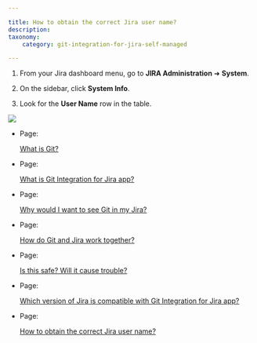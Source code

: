 ```yaml
---

title: How to obtain the correct Jira user name?
description:
taxonomy:
    category: git-integration-for-jira-self-managed

---
```

1.  From your Jira dashboard menu, go to **JIRA Administration** ➜ **System**.

2.  On the sidebar, click **System Info**.

3.  Look for the **User Name** row in the table.


![](https://bigbrassband.atlassian.net/wiki/download/thumbnails/2047901940/gitserver-jira-admin-system-username-info.png?version=1&modificationDate=1641742011156&cacheVersion=1&api=v2&width=680&height=401)

*   Page:

    [What is Git?](/wiki/spaces/GIJDC/pages/2047901870)

*   Page:

    [What is Git Integration for Jira app?](/wiki/spaces/GIJDC/pages/2047901879)

*   Page:

    [Why would I want to see Git in my Jira?](/wiki/spaces/GIJDC/pages/2047901897)

*   Page:

    [How do Git and Jira work together?](/wiki/spaces/GIJDC/pages/2047770846)

*   Page:

    [Is this safe? Will it cause trouble?](/wiki/spaces/GIJDC/pages/2047803649)

*   Page:

    [Which version of Jira is compatible with Git Integration for Jira app?](/wiki/spaces/GIJDC/pages/2047803656)

*   Page:

    [How to obtain the correct Jira user name?](/wiki/spaces/GIJDC/pages/2047901940)